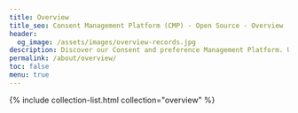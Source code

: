 ```yaml
---
title: Overview
title_seo: Consent Management Platform (CMP) - Open Source - Overview 
header:
  og_image: /assets/images/overview-records.jpg
description: Discover our Consent and preference Management Platform. Use data privacy to create value with trust, with our Privacy Center, backoffice application, and an Easy Integration.
permalink: /about/overview/
toc: false
menu: true
---
```


{% include collection-list.html collection="overview" %}

